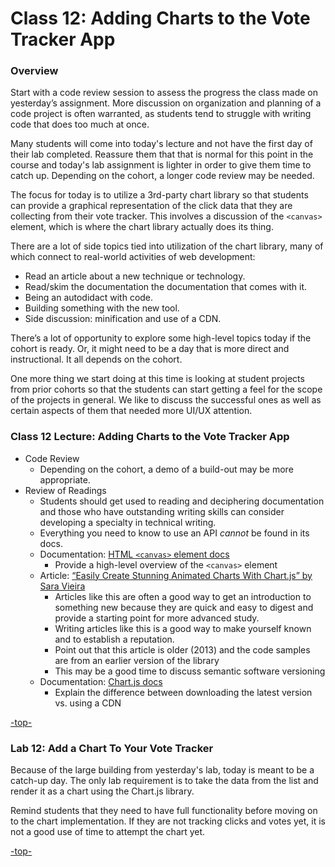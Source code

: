 <a id="top"></a>
# Class 12: Adding Charts to the Vote Tracker App

### Overview

Start with a code review session to assess the progress the class made on yesterday’s assignment. More discussion on organization and planning of a code project is often warranted, as students tend to struggle with writing code that does too much at once.

Many students will come into today's lecture and not have the first day of their lab completed. Reassure them that that is normal for this point in the course and today's lab assignment is lighter in order to give them time to catch up. Depending on the cohort, a longer code review may be needed.

The focus for today is to utilize a 3rd-party chart library so that students can provide a graphical representation of the click data that they are collecting from their vote tracker. This involves a discussion of the `<canvas>` element, which is where the chart library actually does its thing.

There are a lot of side topics tied into utilization of the chart library, many of which connect to real-world activities of web development:
* Read an article about a new technique or technology.
* Read/skim the documentation the documentation that comes with it.
* Being an autodidact with code.
* Building something with the new tool.
* Side discussion: minification and use of a CDN.

There’s a lot of opportunity to explore some high-level topics today if the cohort is ready. Or, it might need to be a day that is more direct and instructional. It all depends on the cohort.

One more thing we start doing at this time is looking at student projects from prior cohorts so that the students can start getting a feel for the scope of the projects in general. We like to discuss the successful ones as well as certain  aspects of them that needed more  UI/UX attention.

### Class 12 Lecture: Adding Charts to the Vote Tracker App
* Code Review
  * Depending on the cohort, a demo of a build-out may be more appropriate.
* Review of Readings
  * Students should get used to reading and deciphering documentation and those who have outstanding writing skills can consider developing a specialty in technical writing.  
  * Everything you need to know to use an API *cannot* be found in its docs.   
  * Documentation: [HTML `<canvas>` element docs](https://developer.mozilla.org/en-US/docs/Web/API/Canvas_API/Tutorial/Basic_usage)
    * Provide a high-level overview of the `<canvas>` element
  * Article: [“Easily Create Stunning Animated Charts With Chart.js” by Sara Vieira](http://www.webdesignerdepot.com/2013/11/easily-create-stunning-animated-charts-with-chart-js/)
    * Articles like this are often a good way to get an introduction to something new because they are quick and easy to digest and provide a starting point for more advanced study.  
    * Writing articles like this is a good way to make yourself known and to establish a reputation.  
    * Point out that this article is older (2013) and the code samples are from an earlier version of the library
    * This may be a good time to discuss semantic software versioning
  * Documentation: [Chart.js docs](http://www.chartjs.org/docs/latest/)
    * Explain the difference between downloading the latest version vs. using a CDN


[-top-](#top)

### Lab 12: Add a Chart To Your Vote Tracker

Because of the large building from yesterday's lab, today is meant to be a catch-up day. The only lab requirement is to take the data from the list and render it as a chart using the Chart.js library.

Remind students that they need to have full functionality before moving on to the chart implementation. If they are not tracking clicks and votes yet, it is not a good use of time to attempt the chart yet.

[-top-](#top)
